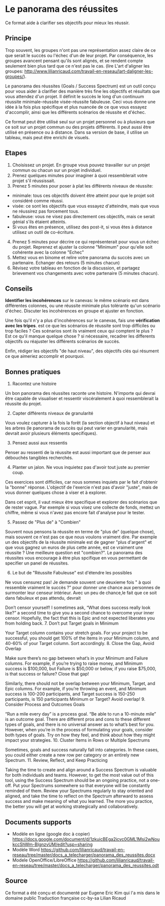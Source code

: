 # Le panorama des réussites

Ce format aide à clarifier ses objectifs pour mieux les réussir. 

## Principe

Trop souvent, les groupes n'ont pas une représentation assez claire de ce que serait le succès ou l'échec d'un de leur projet. Par conséquence, les groupes avancent pensant qu'ils sont alignés, et se rendent compte seulement bien plus tard que ce n'est pas le cas. (lire L'art d'aligner les groupes: http://www.lilianricaud.com/travail-en-reseau/lart-daligner-les-groupes/).

Le panorama des réussites (Goals / Success Spectrum) est un outil conçu pour vous aider à clarifier des manière très fine les objectifs et résultats que vous attendez d'un projet. Il définit le succès le long d'un continuum réussite minimale-réussite visée-réussite fabuleuse. Ceci vous donne une idée à la fois plus spécifique et plus nuancée de ce que vous essayez d'accomplir, ainsi que les différents scénarios de réussite et d'échec.

Ce format peut être utilisé seul sur un projet personnel ou à plusieurs que ce soit sur un projet commun ou des projets différents. Il peut aussi être utilisé en présence ou à distance. Dans sa version de base, il utilise un tableau, mais peut être enrichi de visuels.



## Etapes

1. Choisissez un projet. En groupe vous pouvez travailler sur un projet commun ou chacun sur un projet individuel.
2. Prenez quelques minutes pour imaginer à quoi ressemblerait votre projet s'il réussissait.
3. Prenez 5 minutes pour poser à plat les différents niveaux de réussite:
 * minimale: tous ces objectifs doivent être atteint pour que le projet soit considéré comme réussi.
 * visée: ce sont les objectifs que vous essayez d'atteindre, mais que vous ne réussirez pas forcement tous.
 * fabuleuse: vous ne visez pas directement ces objectifs, mais ce serait génial s'ils étaient atteints. 
 * Si vous êtes en présence, utilisez des post-it, si vous êtes à distance utilisez un outil de co-écriture.
4. Prenez 5 minutes pour décrire ce qui représenterait pour vous un échec du projet. Reprenez et ajuster la colonne "Minimum" pour qu'elle soit cohérente avec la colonne "Echec"
5. Mettez vous en binome et relire votre panorama du succès avec un partenaire. Echanger des retours (5 minutes chacun)
6. Révisez votre tableau en fonction de la discussion, et partagez brievement vos changements avec votre partenaire (5 minutes chacun).

## Conseils

**Identifier les incohérences** sur le canevas: le même scénario est dans différentes colonnes, ou une réussite minimale plus tolérante qu'un scénario d'échec. Discuter les incohérences en groupe et ajuster en fonction. 

Une fois qu'il n'y a plus d'incohérences sur le canevas, fais une **vérification avec les tripes**. est ce que les scénarios de réussite sont trop difficiles ou trop faciles ? Ces scénarios sont ils vraiment ceux qui comptent le plus ? Est ce qu'il manque quelque chose ? si nécessaire, recadrer les differents objectifs ou réajuster les différents scénarios de succès.

Enfin, rédiger les objectifs "de haut niveau", des objectifs clés qui résument ce que aimeriez accomplir et pourquoi.

## Bonnes pratiques

1. Racontez une histoire

Un bon panorama des réussites raconte une histoire. N'importe qui devrai être capable de visualiser et ressentir viscéralement à quoi ressemblerait la réussite du projet.


2. Capter différents niveaux de granularité

Vous voulez capturer à la fois la forêt (la section objectif à haut niveau) et les arbres (le panorama de succès qui peut varier en granularité, mais devrait avoir plusieurs éléments specifiques).


3. Pensez aussi aux ressentis  

Penser au ressenti de la réussite est aussi important que de penser aux débouchés tangibles recherchés. 


4. Planter un jalon. Ne vous inquietez pas d'avoir tout juste au premier coup.

Ces exercices sont difficiles, car nous sommes inquiets par le fait d'obtenir la "bonne" réponse. L'objectif de l'exercie n'est pas d'avoir "juste", mais de vous donner quelques chose à viser et à explorer.

Dans cet esprit, il vaut mieux être specifique et explorer des scénarios que de rester vague. Par exemple si vous visez une collecte de fonds, mettez un chiffre, même si vous n'avez pas encore fait d'analyse pour le tester.


5. Passez de "Plus de" à "Combien"

Souvent nous pensons la réussite en terme de "plus de" (quelque chose), mais souvent ce n'est pas ce que nous voulons vraiment dire. Par exemple un des objectifs de la réussite minimale est de gagner "plus d'argent" et que vous gagnez un euros de plus cette année, est ce vraiment une réussite ? Une meilleure question est "combien?". Le panorama des réussites vous encourage à être plus spcifique en vous permettant de specifier un panel de réussites.


6. Le but de "Réussite Fabuleuse" est d'étendre les possibles

Ne vous censurez pas!  Je demande souvent une deuxieme fois " à quoi ressemble vraiment le succès ?" pour donner une chance aux personnes de surmonter leur censeur intérieur. Avec un peu de chance,le fait que ce soit dans fabuleux et pas attendu, devrait

Don’t censor yourself! I sometimes ask, “What does success really look like?” a second time to give you a second chance to overcome your inner censor. Hopefully, the fact that this is Epic and not expected liberates you from holding back.
7. Don’t put Target goals in Minimum

Your Target column contains your stretch goals. For your project to be successful, you should get 100% of the items in your Minimum column, and 40-60% of your Target column. Sort accordingly.
8. Close the Gap, Avoid Overlap

Make sure there’s no gap between what’s in your Minimum and Failure columns. For example, if you’re trying to raise money, and Minimum success is $100,000, but Failure is $50,000 or below, if you raise $75,000, is that success or failure? Close that gap!

Similarly, there should not be overlap between your Minimum, Target, and Epic columns. For example, if you’re throwing an event, and Minimum success is 100-200 participants, and Target success is 150-250 participants, is 150 participants Minimum or Target? Avoid overlap!
9. Consider Process and Outcomes Goals

“Run a mile every day” is a process goal. “Be able to run a 10-minute mile” is an outcome goal. There are different pros and cons to these different types of goals, and there is no universal answer as to what’s best for you. However, when you’re in the process of formulating your goals, consider both types of goals. Try on how they feel, and think about how they might impact your strategies.
10. Cluster Items in Rows or Multiple Spectrums

Sometimes, goals and success naturally fall into categories. In these cases, you could either create a new row per category or an entirely new Spectrum.
11. Review, Reflect, and Keep Practicing

Taking the time to create and align around a Success Spectrum is valuable for both individuals and teams. However, to get the most value out of this tool, using the Success Spectrum should be an ongoing practice, not a one-off. Put your Spectrums somewhere so that everyone will be constantly reminded of them. Review your Spectrums regularly to stay oriented and aligned, and take the time to reflect on the Spectrum afterward to assess success and make meaning of what you learned. The more you practice, the better you will get at working strategically and collaboratively.

## Documents supports

- Modèle en ligne (google doc à copier)
https://docs.google.com/document/d/1zkuicBEga2icvc0GML1Msi2wNoukccShWm-BIgnzvUM/edit?usp=sharing
- Modèle Word
https://github.com/lilianricaud/travail-en-reseau/tree/master/docs_a_telecharger/panorama_des_reussites.docx
- Modele OpenOffice/LibreOffice
https://github.com/lilianricaud/travail-en-reseau/tree/master/docs_a_telecharger/panorama_des_reussites.odt

## Source

Ce format a été conçu et documenté par Eugene Eric Kim qui l'a mis dans le domaine public
Traduction française cc-by-sa Lilian Ricaud




